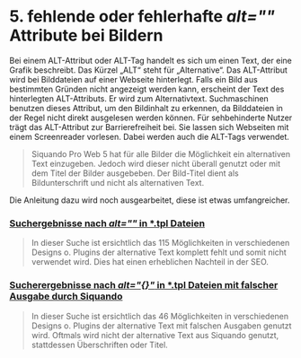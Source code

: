 # 5. fehlende oder fehlerhafte _alt=""_ Attribute bei Bildern

Bei einem ALT-Attribut oder ALT-Tag handelt es sich um einen Text, der eine Grafik beschreibt. Das Kürzel „ALT“ steht
für „Alternative“. Das ALT-Attribut wird bei Bilddateien auf einer Webseite hinterlegt. Falls ein Bild aus bestimmten
Gründen nicht angezeigt werden kann, erscheint der Text des hinterlegten ALT-Attributs. Er wird zum Alternativtext.
Suchmaschinen benutzen dieses Attribut, um den Bildinhalt zu erkennen, da Bilddateien in der Regel nicht direkt
ausgelesen werden können. Für sehbehinderte Nutzer trägt das ALT-Attribut zur Barrierefreiheit bei. Sie lassen sich
Webseiten mit einem Screenreader vorlesen. Dabei werden auch die ALT-Tags verwendet.

> Siquando Pro Web 5 hat für alle Bilder die Möglichkeit ein alternativen Text einzugeben.
Jedoch wird dieser nicht überall genutzt oder mit dem Titel der Bilder ausgebeben.
Der Bild-Titel dient als Bildunterschrift und nicht als alternativen Text.

Die Anleitung dazu wird noch ausgearbeitet, diese ist etwas umfangreicher.

### [Suchergebnisse nach _alt=""_ in *.tpl Dateien](1-SUCHERGEBNISSE.md)

> In dieser Suche ist ersichtlich das 115 Möglichkeiten in verschiedenen Designs o. Plugins der alternative Text komplett fehlt und somit nicht verwendet wird. Dies hat einen erheblichen Nachteil in der SEO.

### [Sucherergebnisse nach _alt="{}"_ in *.tpl Dateien mit falscher Ausgabe durch Siquando](2-SUCHERGEBNISSE.md)

> In dieser Suche ist ersichtlich das 46 Möglichkeiten in verschiedenen Designs o. Plugins der alternative Text mit falschen
Ausgaben genutzt wird. Oftmals wird nicht der alternative Text aus Siquando genutzt, stattdessen Überschriften oder Titel.
